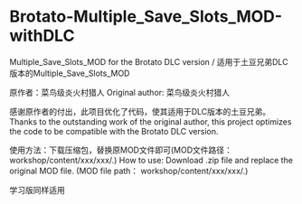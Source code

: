 # Brotato-Multiple_Save_Slots_MOD-withDLC
Multiple_Save_Slots_MOD for the Brotato DLC version / 适用于土豆兄弟DLC版本的Multiple_Save_Slots_MOD

原作者：菜鸟级炎火村猎人
Original author: 菜鸟级炎火村猎人

感谢原作者的付出，此项目优化了代码，使其适用于DLC版本的土豆兄弟。
Thanks to the outstanding work of the original author, this project optimizes the code to be compatible with the Brotato DLC version.

使用方法：下载压缩包，替换原MOD文件即可(MOD文件路径：workshop/content/xxx/xxx/.)
How to use: Download .zip file and replace the original MOD file. (MOD file path： workshop/content/xxx/xxx/.)

学习版同样适用
